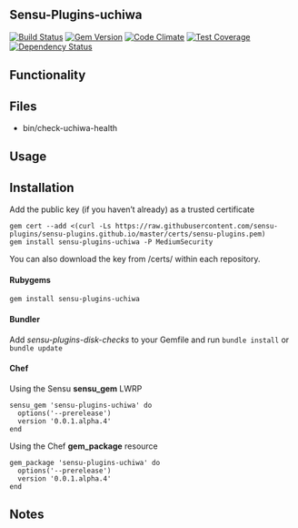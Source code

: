 ## Sensu-Plugins-uchiwa

[![Build Status](https://travis-ci.org/sensu-plugins/sensu-plugins-uchiwa.svg?branch=master)](https://travis-ci.org/sensu-plugins/sensu-plugins-uchiwa)
[![Gem Version](https://badge.fury.io/rb/sensu-plugins-uchiwa.svg)](http://badge.fury.io/rb/sensu-plugins-uchiwa)
[![Code Climate](https://codeclimate.com/github/sensu-plugins/sensu-plugins-uchiwa/badges/gpa.svg)](https://codeclimate.com/github/sensu-plugins/sensu-plugins-uchiwa)
[![Test Coverage](https://codeclimate.com/github/sensu-plugins/sensu-plugins-uchiwa/badges/coverage.svg)](https://codeclimate.com/github/sensu-plugins/sensu-plugins-uchiwa)
[![Dependency Status](https://gemnasium.com/sensu-plugins/sensu-plugins-uchiwa.svg)](https://gemnasium.com/sensu-plugins/sensu-plugins-uchiwa)

## Functionality

## Files
 * bin/check-uchiwa-health

## Usage

## Installation

Add the public key (if you haven’t already) as a trusted certificate

```
gem cert --add <(curl -Ls https://raw.githubusercontent.com/sensu-plugins/sensu-plugins.github.io/master/certs/sensu-plugins.pem)
gem install sensu-plugins-uchiwa -P MediumSecurity
```

You can also download the key from /certs/ within each repository.

#### Rubygems

`gem install sensu-plugins-uchiwa`

#### Bundler

Add *sensu-plugins-disk-checks* to your Gemfile and run `bundle install` or `bundle update`

#### Chef

Using the Sensu **sensu_gem** LWRP
```
sensu_gem 'sensu-plugins-uchiwa' do
  options('--prerelease')
  version '0.0.1.alpha.4'
end
```

Using the Chef **gem_package** resource
```
gem_package 'sensu-plugins-uchiwa' do
  options('--prerelease')
  version '0.0.1.alpha.4'
end
```

## Notes

[1]:[https://travis-ci.org/sensu-plugins/sensu-plugins-uchiwa]
[2]:[http://badge.fury.io/rb/sensu-plugins-uchiwa]
[3]:[https://codeclimate.com/github/sensu-plugins/sensu-plugins-uchiwa]
[4]:[https://codeclimate.com/github/sensu-plugins/sensu-plugins-uchiwa]
[5]:[https://gemnasium.com/sensu-plugins/sensu-plugins-uchiwa]

